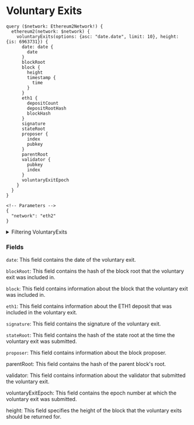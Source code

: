 # Voluntary Exits

```
query ($network: Ethereum2Network!) {
  ethereum2(network: $network) {
    voluntaryExits(options: {asc: "date.date", limit: 10}, height: {is: 6963731}) {
      date: date {
        date
      }
      blockRoot
      block {
        height
        timestamp {
          time
        }
      }
      eth1 {
        depositCount
        depositRootHash
        blockHash
      }
      signature
      stateRoot
      proposer {
        index
        pubkey
      }
      parentRoot
      validator {
        pubkey
        index
      }
      voluntaryExitEpoch
    }
  }
}

<!-- Parameters -->
{
  "network": "eth2"
}
```

<details><summary>Filtering VoluntaryExits</summary>

`options`: This field contains a set of options that can be used to customize the response. For example, you can use the asc option to sort the results in ascending order by the date field. You can also use the limit option to limit the number of results that are returned.

`height`: This field specifies the height of the block that the voluntary exits should be returned for.

`date`: This field specifies the date and time of the voluntary exits that should be returned.

`blockRootHash`: This field specifies the hash of the block root for the voluntary exits that should be returned.

`blockProposerIndex`: This field specifies the index of the block proposer for the voluntary exits that should be returned.

`any`: This field can be used to filter the results by any of the other fields (OR logic) in the response. 

`time`: This field specifies the time of the voluntary exits that should be returned.

`validatorIndex`: This field specifies the index of the validator for the voluntary exits that should be returned.

voluntaryExitEpoch: This field specifies the epoch number at which the voluntary exits were submitted.

</details>

### Fields

`date`: This field contains the date of the voluntary exit.

`blockRoot`: This field contains the hash of the block root that the voluntary exit was included in.

`block`: This field contains information about the block that the voluntary exit was included in.

`eth1`: This field contains information about the ETH1 deposit that was included in the voluntary exit.

`signature`: This field contains the signature of the voluntary exit.

`stateRoot`: This field contains the hash of the state root at the time the voluntary exit was submitted.

`proposer`: This field contains information about the block proposer.

parentRoot: This field contains the hash of the parent block's root.

validator: This field contains information about the validator that submitted the voluntary exit.

voluntaryExitEpoch: This field contains the epoch number at which the voluntary exit was submitted.

height: This field specifies the height of the block that the voluntary exits should be returned for.